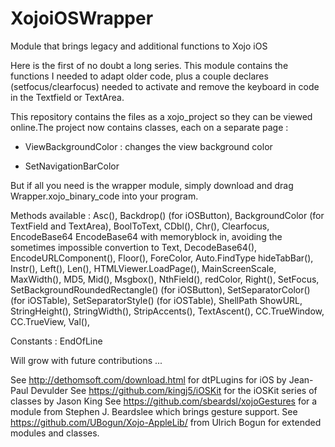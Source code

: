 XojoiOSWrapper
==============

Module that brings legacy and additional functions to Xojo iOS

Here is the first of no doubt a long series. This module contains the functions I needed to adapt older code, 
plus a couple declares (setfocus/clearfocus) needed to activate and remove the keyboard in code in the Textfield or TextArea.

This repository contains the files as a xojo_project so they can be viewed online.The project now contains classes, each on a separate page :

- ViewBackgroundColor : changes the view background color

- SetNavigationBarColor

But if all you need is the wrapper module, simply download and drag Wrapper.xojo_binary_code into your program.

Methods available : 
Asc(),
Backdrop() (for iOSButton),
BackgroundColor (for TextField and TextArea),
BoolToText,
CDbl(), 
Chr(),
Clearfocus,
EncodeBase64
EncodeBase64 with memoryblock in, avoiding the sometimes impossible convertion to Text,
DecodeBase64(),
EncodeURLComponent(),
Floor(),
ForeColor,
Auto.FindType
hideTabBar(),
Instr(),
Left(),
Len(),
HTMLViewer.LoadPage(),
MainScreenScale,
MaxWidth(),
MD5, 
Mid(),
Msgbox(),
NthField(),
redColor,
Right(),
SetFocus,
SetBackgroundRoundedRectangle() (for iOSButton),
SetSeparatorColor() (for iOSTable),
SetSeparatorStyle() (for iOSTable),
ShellPath
ShowURL,
StringHeight(),
StringWidth(),
StripAccents(),
TextAscent(),
CC.TrueWindow, CC.TrueView,
Val(),

Constants :
EndOfLine

Will grow with future contributions ...

See http://dethomsoft.com/download.html for dtPLugins for iOS by Jean-Paul Devulder 
See https://github.com/kingj5/iOSKit for the iOSKit series of classes by Jason King
See https://github.com/sbeardsl/xojoGestures for a module from Stephen J. Beardslee which brings gesture support.
See https://github.com/UBogun/Xojo-AppleLib/ from Ulrich Bogun for extended modules and classes.
